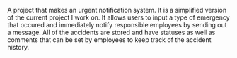 A project that makes an urgent notification system. It is a simplified version of the current project I work on.
It allows users to input a type of emergency that occured and immediately notify responsible employees by sending out a message.
All of the accidents are stored and have statuses as well as comments that can be set by employees to keep track of the accident history.
